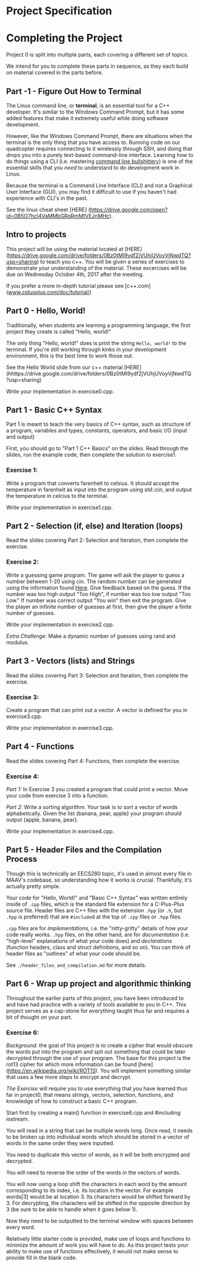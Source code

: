 Project Specification
================================================================================

Completing the Project
================================================================================
Project 0 is split into multiple parts, each covering a different set of
topics.

We intend for you to complete these parts in sequence, as they each build
on material covered in the parts before.


Part -1 - Figure Out How to Terminal
--------------------------------------------------------------------------------
The Linux command line, or **terminal**, is an essential tool for a C++
developer. It's similar to the Windows Command Prompt, but it has some added
features that make it extremely useful while doing software development.

However, like the Windows Command Prompt, there are situations when the
terminal is the only thing that you have access to. Running code on our
quadcopter requires connecting to it wirelessly through SSH, and doing that
drops you into a purely text-based command-line interface. Learning how to
do things using a CLI (i.e. mastering [command line
bullshittery](http://www.pgbovine.net/command-line-bullshittery.htm)) is
one of the essential skills that you _need_ to understand to do development
work in Linux.

Because the terminal is a Command Line Interface (CLI) and not a Graphical
User Interface (GUI), you may find it difficult to use if you haven't had
experience with CLI's in the past.

See the linux cheat sheet [HERE] (https://drive.google.com/open?id=0B5O7hcI4VaMMbGRqRmMtVEJnMHc).

Intro to projects
-------------------------------------------------------------------------------
This project will be using the material located at [HERE] (https://drive.google.com/drive/folders/0Bz0tMI9ydfZjVUhjUVoyVjNwdTQ?usp=sharing) to
teach you c++. You will be given a series of exercises to demonstrate your understanding of the
material. These excercises will be due on Wednesday October 4th, 2017 after the meeting.

If you prefer a more in-depth tutorial please see [c++.com] (www.cplusplus.com/doc/tutorial/)

Part 0 - Hello, World!
--------------------------------------------------------------------------------
Traditionally, when students are learning a programming language, the first
project they create is called "Hello, world!"

The only thing "Hello, world!" does is print the string `Hello, world!` to the terminal. If you're still working through kinks in your development environment, this is the best time to work those out.

See the Hello World slide from our c++ material [HERE] (hhttps://drive.google.com/drive/folders/0Bz0tMI9ydfZjVUhjUVoyVjNwdTQ?usp=sharing) 

Write your implementation in exercise0.cpp.

Part 1 - Basic C++ Syntax
--------------------------------------------------------------------------------
Part 1 is meant to teach the very basics of C++ syntax, such as structure of a program, variables and types, constants, operators, and basic I/O (input and output)

First, you should go to "Part 1 C++ Basics" on the slides. Read through the slides, run the example code, then complete the solution to exercise1.

### Exercise 1:
Write a program that converts farenheit to celsius. It should accept the temperature in farenheit
as input into the program using std::cin, and output the temperature in celcius to the
terminal.

Write your implementation in exercise1.cpp.

Part 2 - Selection (if, else) and Iteration (loops)
--------------------------------------------------------------------------------
Read the slides covering Part 2: Selection and Iteration, then complete the exercise.

### Exercise 2:
Write a guessing game program.  The game will ask the player to guess a number between 1-20 using
cin. The random number can be generated using the information found [Here](http://www.cplusplus.com/reference/cstdlib/rand/).
Give feedback based on the guess. If the number was too high output "Too High", if number was
too low output "Too Low." If number was correct output "You win" then exit the program. Give the
player an infinite number of guesses at first, then give the player a finite number of guesses.

Write your implementation in exercise2.cpp.

*Extra Challenge:*
Make a dynamic number of guesses using rand and modulus.

Part 3 - Vectors (lists) and Strings
--------------------------------------------------------------------------------
Read the slides covering Part 3: Selection and Iteration, then complete the exercise.

### Exercise 3:
Create a program that can print out a vector.  A vector is defined for you in exercise3.cpp. 

Write your implementation in exercise3.cpp.

Part 4 - Functions
--------------------------------------------------------------------------------
Read the slides covering Part 4: Functions, then complete the exercise.

### Exercise 4:
*Part 1:* In Exercise 3 you created a program that could print a vector. Move your code from exercise 3 into a function.

*Part 2:* Write a sorting algorithm. Your task is to sort a vector of words alphabetically. Given the list
{banana, pear, apple} your program should output {apple, banana, pear}.

Write your implementation in exercise4.cpp.

Part 5 - Header Files and the Compilation Process
--------------------------------------------------------------------------------
Though this is technically an EECS280 topic, it's used in almost every file
in MAAV's codebase, so understanding how it works is crucial. Thankfully,
it's actually pretty simple.

Your code for "Hello, World!" and "Basic C++ Syntax" was written entirely
inside of `.cpp` files, which is the standard file extension for a
C-Plus-Plus source file. Header files are C++ files with the extension
`.hpp` (or `.h`, but `.hpp` is preferred) that are `#include`d at the top
of `.cpp` files or `.hpp` files.

`.cpp` files are for _implementations,_ i.e. the "nitty-gritty" details of
how your code really works. `.hpp` files, on the other hand, are for
_documentation_ (i.e. "high-level" explanations of what your code does)
and _declarations_ (function headers, class and struct definitions, and so
on). You can think of header files as "outlines" of what your code should
be.

See `./header_files_and_compilation.md` for more details.


Part 6 - Wrap up project and algorithmic thinking
--------------------------------------------------------------------------------
Throughout the earlier parts of this project, you have been introduced to and have
had practice with a variety of tools available to you in C++. This project serves
as a cap-stone for everything taught thus far and requires a bit of thought on
your part.

### Exercise 6:
*Background:* the goal of this project is to create a cipher that would obscure
the words put into the program and spit out something that could be later
decrypted through the use of your program. The base for this project is the
rot13 cipher for which more information can be found [here] (https://en.wikipedia.org/wiki/ROT13).
You will implement something similar that uses a few more steps to encrypt and decrypt.

*The Exercise* will require you to use everything that you have learned thus far in
project0, that means strings, vectors, selection, functions, and knowledge of how
to construct a basic C++ program.

Start first by creating a main() function in exercise6.cpp and #including iostream.

You will read in a string that can be multiple words long. Once read, it needs to
be broken up into individual words which should be stored in a vector of words in the
same order they were inputted.

You need to duplicate this vector of words, as it will be both encrypted and decrypted.

You will need to reverse the order of the words in the vectors of words.

You will now using a loop shift the characters in each word by the amount corresponding
to its index, i.e. its location in the vector. For example words[3] would be at location 3.
Its characters would be shifted forward by 3. For decrypting, the characters will be shifted
in the opposite direction by 3 (be sure to be able to handle when it goes below 1).

Now they need to be outputted to the terminal window with spaces between every word.

Relatively little starter code is provided, make use of loops and functions to minimize
the amount of work you will have to do. As this project tests your ability to make use
of functions effectively, it would not make sense to provide fill in the blank code.
